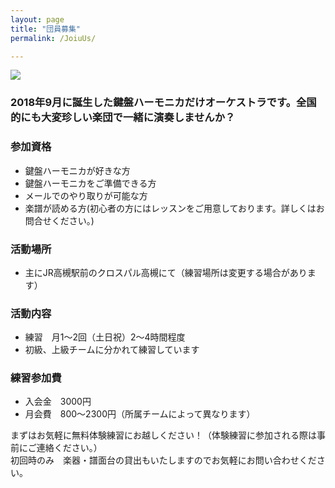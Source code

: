 ```yaml
---
layout: page
title: "団員募集"
permalink: /JoiuUs/

---
```


<img src="{{ site.baseurl }}/assets/kenhamo.png" class="profile">

### 2018年9月に誕生した鍵盤ハーモニカだけオーケストラです。全国的にも大変珍しい楽団で一緒に演奏しませんか？

### 参加資格
- 鍵盤ハーモニカが好きな方
- 鍵盤ハーモニカをご準備できる方
- メールでのやり取りが可能な方
- 楽譜が読める方(初心者の方にはレッスンをご用意しております。詳しくはお問合せください。)

### 活動場所
- 主にJR高槻駅前のクロスパル高槻にて（練習場所は変更する場合があります）

### 活動内容
- 練習　月1～2回（土日祝）2～4時間程度
- 初級、上級チームに分かれて練習しています

### 練習参加費
- 入会金　3000円
- 月会費　800～2300円（所属チームによって異なります）
  
  
まずはお気軽に無料体験練習にお越しください！（体験練習に参加される際は事前にご連絡ください。）  
初回時のみ　楽器・譜面台の貸出もいたしますのでお気軽にお問い合わせください。  
